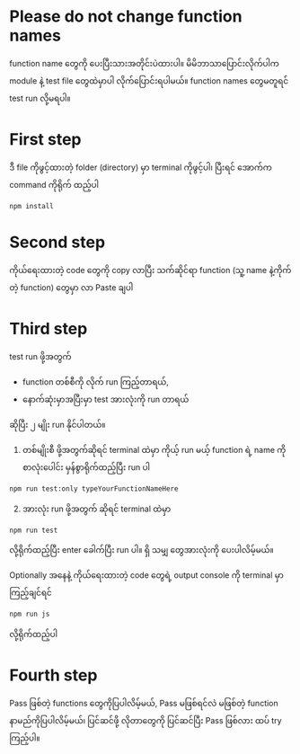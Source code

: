 # Please do not change function names

function name တွေကို ပေးပြီးသားအတိုင်းပဲထားပါ။ မိမိဘာသာပြောင်းလိုက်ပါက module နဲ့ test file တွေထဲမှာပါ လိုက်ပြောင်းရပါမယ်။ function names တွေမတူရင် test run လို့မရပါ။

# First step

ဒီ file ကိုဖွင့်ထားတဲ့ folder (directory) မှာ terminal ကိုဖွင့်ပါ၊ ပြီးရင် အောက်က command ကိုရိုက် ထည့်ပါ

```bash
npm install
```

# Second step

ကိုယ်ရေးထားတဲ့ code တွေကို copy လာပြီး သက်ဆိုင်ရာ function (သူ့ name နဲ့ကိုက်တဲ့ function) တွေမှာ လာ Paste ချပါ

# Third step

test run ဖို့အတွက်

-  function တစ်စီကို လိုက် run ကြည့်တာရယ်,
-  နောက်ဆုံးမှာအပြီးမှာ test အားလုံးကို run တာရယ်

ဆိုပြီး ၂ မျိုး run နိုင်ပါတယ်။

1. တစ်မျိုးစီ ဖို့အတွက်ဆိုရင် terminal ထဲမှာ ကိုယ့် run မယ့် function ရဲ့ name ကို စာလုံးပေါင်း မှန်စွာရိုက်ထည့်ပြီး run ပါ

```bash
npm run test:only typeYourFunctionNameHere
```

2. အားလုံး run ဖို့အတွက် ဆိုရင် terminal ထဲမှာ

```bash
npm run test
```

လို့ရိုက်ထည့်ပြီး enter ခေါက်ပြီး run ပါ။ ရှိ သမျှ တွေအားလုံးကို ပေးပါလိမ့်မယ်။

Optionally အနေနဲ့ ကိုယ်ရေးထားတဲ့ code တွေရဲ့ output console ကို terminal မှာ ကြည့်ချင်ရင်

```bash
npm run js
```

လို့ရိုက်ထည့်ပါ

# Fourth step

Pass ဖြစ်တဲ့ functions တွေကိုပြပါလိမ့်မယ်, Pass မဖြစ်ရင်လဲ မဖြစ်တဲ့ function နာမည်ကိုပြပါလိမ့်မယ်၊ ပြင်ဆင်ဖို့ လိုတာတွေကို ပြင်ဆင်ပြီး Pass ဖြစ်လား ထပ် try ကြည့်ပါ။
